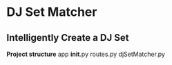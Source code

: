 # DJ Set Matcher

## Intelligently Create a DJ Set

**Project structure**
app
	__init__.py
	routes.py
	djSetMatcher.py